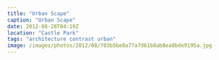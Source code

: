 ```yaml
---
title: "Urban Scape"
caption: "Urban Scape"
date: 2012-08-28T04:19Z
location: "Castle Park"
tags: "architecture contrast urban"
image: /images/photos/2012/08/703b5be8a77a7d61b8ab8ea8bde9195a.jpg
---
```


